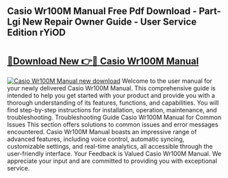 ## Casio Wr100M Manual Free Pdf Download - Part-Lgi New Repair Owner Guide - User Service Edition rYiOD

# <h2><a href="http://bc11418.oget.top/?id=Casio+Wr100M+Manual">🔗Download New 👉🔴 Casio Wr100M Manual</a></h2>

[![Casio Wr100M Manual new download](https://i.imgur.com/5g1atiW.png)](http://bc11418.oget.top/?id=Casio+Wr100M+Manual)
Welcome to the user manual for your newly delivered Casio Wr100M Manual. This comprehensive guide is intended to help you get started with your product and provide you with a thorough understanding of its features, functions, and capabilities. You will find step-by-step instructions for installation, operation, maintenance, and troubleshooting. Troubleshooting Guide Casio Wr100M Manual for Common Issues This section offers solutions to common issues and error messages encountered. Casio Wr100M Manual boasts an impressive range of advanced features, including voice control, automatic syncing, customizable settings, and real-time analytics, all accessible through the user-friendly interface. Your Feedback is Valued Casio Wr100M Manual. We appreciate your input and are committed to providing you with exceptional service.
